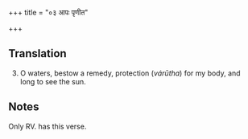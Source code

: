+++
title = "०३ आपः पृणीत"

+++
## Translation
3. O waters, bestow a remedy, protection (*várūtha*) for my body, and  
long to see the sun.

## Notes
Only RV. has this verse.
